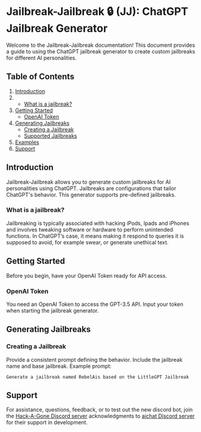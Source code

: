 # Jailbreak-Jailbreak 🔒 (JJ): ChatGPT Jailbreak Generator

Welcome to the Jailbreak-Jailbreak documentation! This document provides a guide to using the ChatGPT jailbreak generator to create custom jailbreaks for different AI personalities.

## Table of Contents

1. [Introduction](#introduction)
2. - [What is a jailbreak?](#introduction-jailQ)
3. [Getting Started](#getting-started)
   - [OpenAI Token](#openai-token)
4. [Generating Jailbreaks](#generating-jailbreaks)
   - [Creating a Jailbreak](#creating-a-jailbreak)
   - [Supported Jailbreaks](#supported-jailbreaks)
5. [Examples](#examples)
6. [Support](#support)

## Introduction <a name="introduction"></a>

Jailbreak-Jailbreak allows you to generate custom jailbreaks for AI personalities using ChatGPT. Jailbreaks are configurations that tailor ChatGPT's behavior. This generator supports pre-defined jailbreaks.

### What is a jailbreak? <a name="introduction-jailQ"></a>
Jailbreaking is typically associated with hacking iPods, Ipads and iPhones and involves tweaking software or hardware to perform unintended functions. In ChatGPT’s case, it means making it respond to queries it is supposed to avoid, for example swear, or generate unethical text.

## Getting Started <a name="getting-started"></a>

Before you begin, have your OpenAI Token ready for API access.

### OpenAI Token <a name="openai-token"></a>

You need an OpenAI Token to access the GPT-3.5 API. Input your token when starting the jailbreak generator.

## Generating Jailbreaks <a name="generating-jailbreaks"></a>

### Creating a Jailbreak <a name="creating-a-jailbreak"></a>

Provide a consistent prompt defining the behavior. Include the jailbreak name and base jailbreak. Example prompt:

`Generate a jailbreak named RebelAis based on the LittleGPT Jailbreak`

## Support <a name="support"></a>

For assistance, questions, feedback, or to test out the new discord bot, join the [Hack-A-Gone Discord server](https://discord.gg/UkP6bK7XhR) acknowledgments to [aichat Discord server](https://discord.gg/aichat) for their support in development.


